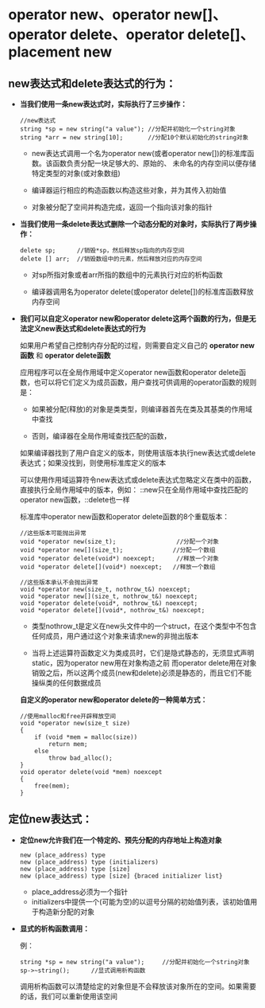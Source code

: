 # operator new、operator new[]、operator delete、operator delete[]、placement new

## new表达式和delete表达式的行为：

- **当我们使用一条new表达式时，实际执行了三步操作：**

  ```
  //new表达式
  string *sp = new string("a value"); //分配并初始化一个string对象
  string *arr = new string[10];       //分配10个默认初始化的string对象
  ```

  - new表达式调用一个名为operator new(或者operator new[])的标准库函数。该函数负责分配一块足够大的、原始的、
    未命名的内存空间以便存储特定类型的对象(或对象数组)

  - 编译器运行相应的构造函数以构造这些对象，并为其传入初始值

  - 对象被分配了空间并构造完成，返回一个指向该对象的指针

- **当我们使用一条delete表达式删除一个动态分配的对象时，实际执行了两步操作：**

  ```
  delete sp;      //销毁*sp，然后释放sp指向的内存空间
  delete [] arr;  //销毁数组中的元素，然后释放对应的内存空间
  ```

  - 对sp所指对象或者arr所指的数组中的元素执行对应的析构函数

  - 编译器调用名为operator delete(或operator delete[])的标准库函数释放内存空间

- **我们可以自定义operator new和operator delete这两个函数的行为，但是无法定义new表达式和delete表达式的行为**

  如果用户希望自己控制内存分配的过程，则需要自定义自己的 **operator new函数** 和 **operator delete函数**

  应用程序可以在全局作用域中定义operator new函数和operator delete函数，也可以将它们定义为成员函数，用户查找可供调用的operator函数的规则是：

  - 如果被分配(释放)的对象是类类型，则编译器首先在类及其基类的作用域中查找

  - 否则，编译器在全局作用域查找匹配的函数，

  如果编译器找到了用户自定义的版本，则使用该版本执行new表达式或delete表达式；如果没找到，则使用标准库定义的版本

  可以使用作用域运算符令new表达式或delete表达式忽略定义在类中的函数，直接执行全局作用域中的版本，例如：
  ::new只在全局作用域中查找匹配的operator new函数，::delete也一样

  标准库中operator new函数和operator delete函数的8个重载版本：

  ```
  //这些版本可能抛出异常
  void *operator new(size_t);                 //分配一个对象
  void *operator new[](size_t);              //分配一个数组
  void *operator delete(void*) noexcept;      //释放一个对象
  void *operator delete[](void*) noexcept;   //释放一个数组
  ```

  ```
  //这些版本承认不会抛出异常
  void *operator new(size_t, nothrow_t&) noexcept;
  void *operator new[](size_t, nothrow_t&) noexcept;
  void *operator delete(void*, nothrow_t&) noexcept;
  void *operator delete[](void*, nothrow_t&) noexcept;
  ```

  - 类型nothrow_t是定义在new头文件中的一个struct，在这个类型中不包含任何成员，用户通过这个对象来请求new的非抛出版本

  - 当将上述运算符函数定义为类成员时，它们是隐式静态的，无须显式声明static，因为operator new用在对象构造之前
    而operator delete用在对象销毁之后，所以这两个成员(new和delete)必须是静态的，而且它们不能操纵类的任何数据成员

  **自定义的operator new和operator delete的一种简单方式：**

  ```
  //使用malloc和free开辟释放空间
  void *operator new(size_t size)
  {
      if (void *mem = malloc(size))
          return mem;
      else
          throw bad_alloc();
  }
  void operator delete(void *mem) noexcept 
  {
      free(mem);
  }
  ```

## 定位new表达式：

- **定位new允许我们在一个特定的、预先分配的内存地址上构造对象**

  ```
  new (place_address) type
  new (place_address) type (initializers)
  new (place_address) type [size]
  new (place_address) type [size] {braced initializer list}
  ```

  - place_address必须为一个指针
  - initializers中提供一个(可能为空)的以逗号分隔的初始值列表，该初始值用于构造新分配的对象

- **显式的析构函数调用：**

  例：

  ```
  string *sp = new string("a value");     //分配并初始化一个string对象
  sp->~string();      //显式调用析构函数
  ```

  调用析构函数可以清楚给定的对象但是不会释放该对象所在的空间。如果需要的话，我们可以重新使用该空间
